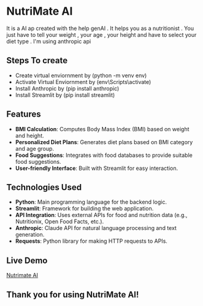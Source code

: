 # NutriMate AI

It is a AI ap created with the help genAI . It helps you as a nutritionist . You just have to tell your weight , your  age , your height and have to select your diet type . I'm using anthropic api 

## Steps To create 

- Create virtual enviornment by (python -m venv env)
- Activate Virtual Enviornment by (env\Scripts\activate)
- Install Anthropic by (pip install anthropic)
- Install Streamlit by (pip install streamlit)



## Features

- **BMI Calculation**: Computes Body Mass Index (BMI) based on weight and height.
- **Personalized Diet Plans**: Generates diet plans based on BMI category and age group.
- **Food Suggestions**: Integrates with food databases to provide suitable food suggestions.
- **User-friendly Interface**: Built with Streamlit for easy interaction.

## Technologies Used

- **Python**: Main programming language for the backend logic.
- **Streamlit**: Framework for building the web application.
- **API Integration**: Uses external APIs for food and nutrition data (e.g., Nutritionix, Open Food Facts, etc.).
- **Anthropic**: Claude  API for natural language processing and text generation.
- **Requests**: Python library for making HTTP requests to APIs.

## Live Demo

[Nutrimate AI](https://nutrimate-ai.streamlit.app/)



## Thank you for using NutriMate AI!
